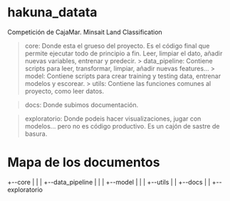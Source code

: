 # hakuna_datata
Competición de CajaMar. Minsait Land Classification


> core: Donde esta el grueso del proyecto. Es el código final que permite ejecutar todo de principio a fin. Leer, limpiar el dato, añadir nuevas variables, entrenar y predecir.
    > data_pipeline: Contiene scripts para leer, transformar, limpiar, añadir nuevas features...
    > model: Contiene scripts para crear training y testing data, entrenar modelos y escorear.
    > utils: Contiene las funciones comunes al proyecto, como leer datos.

> docs: Donde subimos documentación.

> exploratorio: Donde podeis hacer visualizaciones, jugar con modelos... pero no es código productivo. Es un cajón de sastre de basura.


# Mapa de los documentos
+--core
|     |
|     +--data_pipeline
|     |
|     +--model
|     |
|     +--utils
|
|
+--docs
|
|
+--exploratorio